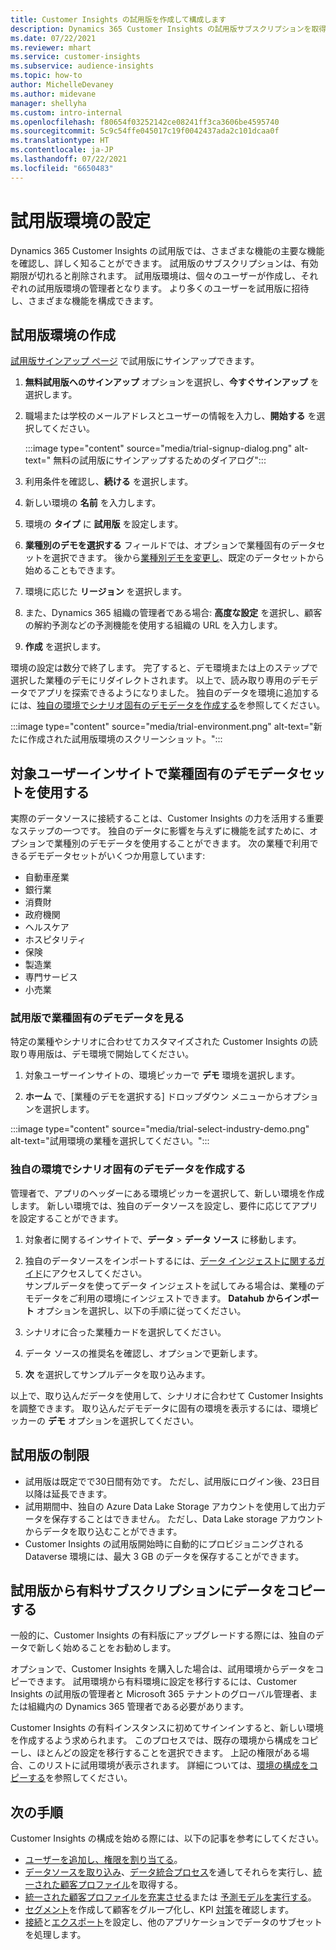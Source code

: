 ```yaml
---
title: Customer Insights の試用版を作成して構成します
description: Dynamics 365 Customer Insights の試用版サブスクリプションを取得し、設定する手順。
ms.date: 07/22/2021
ms.reviewer: mhart
ms.service: customer-insights
ms.subservice: audience-insights
ms.topic: how-to
author: MichelleDevaney
ms.author: midevane
manager: shellyha
ms.custom: intro-internal
ms.openlocfilehash: f80654f03252142ce08241ff3ca3606be4595740
ms.sourcegitcommit: 5c9c54ffe045017c19f0042437ada2c101dcaa0f
ms.translationtype: HT
ms.contentlocale: ja-JP
ms.lasthandoff: 07/22/2021
ms.locfileid: "6650483"
---
```

# <a name="set-up-a-trial-environment"></a>試用版環境の設定 

Dynamics 365 Customer Insights の試用版では、さまざまな機能の主要な機能を確認し、詳しく知ることができます。 試用版のサブスクリプションは、有効期限が切れると削除されます。 試用版環境は、個々のユーザーが作成し、それぞれの試用版環境の管理者となります。 より多くのユーザーを試用版に招待し、さまざまな機能を構成できます。

## <a name="create-a-trial-environment"></a>試用版環境の作成

[試用版サインアップ ページ](https://dynamics.microsoft.com/get-started/free-trial/?appname=customerinsights) で試用版にサインアップできます。 

1. **無料試用版へのサインアップ** オプションを選択し、**今すぐサインアップ** を選択します。

1. 職場または学校のメールアドレスとユーザーの情報を入力し、**開始する** を選択してください。

   :::image type="content" source="media/trial-signup-dialog.png" alt-text=" 無料の試用版にサインアップするためのダイアログ":::

1. 利用条件を確認し、**続ける** を選択します。

1. 新しい環境の **名前** を入力します。 

1. 環境の **タイプ** に **試用版** を設定します。

1. **業種別のデモを選択する** フィールドでは、オプションで業種固有のデータセットを選択できます。 後から[業種別デモを変更し](#use-industry-specific-demo-data-sets-in-audience-insights)、既定のデータセットから始めることもできます。

1. 環境に応じた **リージョン** を選択します。

1. また、Dynamics 365 組織の管理者である場合: **高度な設定** を選択し、顧客の解約予測などの予測機能を使用する組織の URL を入力します。 

1. **作成** を選択します。 

環境の設定は数分で終了します。 完了すると、デモ環境または上のステップで選択した業種のデモにリダイレクトされます。 以上で、読み取り専用のデモデータでアプリを探索できるようになりました。 独自のデータを環境に追加するには、[独自の環境でシナリオ固有のデモデータを作成する](#create-scenario-specific-demo-data-in-your-own-environment)を参照してください。

:::image type="content" source="media/trial-environment.png" alt-text="新たに作成された試用版環境のスクリーンショット。":::

## <a name="use-industry-specific-demo-data-sets-in-audience-insights"></a>対象ユーザーインサイトで業種固有のデモデータセットを使用する

実際のデータソースに接続することは、Customer Insights の力を活用する重要なステップの一つです。 独自のデータに影響を与えずに機能を試すために、オプションで業種別のデモデータを使用することができます。 次の業種で利用できるデモデータセットがいくつか用意しています: 

-   自動車産業
-   銀行業
-   消費財
-   政府機関
-   ヘルスケア
-   ホスピタリティ
-   保険
-   製造業
-   専門サービス
-   小売業

### <a name="see-industry-specific-demo-data-in-trials"></a>試用版で業種固有のデモデータを見る

特定の業種やシナリオに合わせてカスタマイズされた Customer Insights の読取り専用版は、デモ環境で開始してください。 
 
1.  対象ユーザーインサイトの、環境ピッカーで **デモ** 環境を選択します。

2.  **ホーム** で、[業種のデモを選択する] ドロップダウン メニューからオプションを選択します。

:::image type="content" source="media/trial-select-industry-demo.png" alt-text="試用環境の業種を選択してください。":::

### <a name="create-scenario-specific-demo-data-in-your-own-environment"></a>独自の環境でシナリオ固有のデモデータを作成する

管理者で、アプリのヘッダーにある環境ピッカーを選択して、新しい環境を作成します。 新しい環境では、独自のデータソースを設定し、要件に応じてアプリを設定することができます。 

1.  対象者に関するインサイトで、**データ** > **データ ソース** に移動します。

2.  独自のデータソースをインポートするには、[データ インジェストに関するガイド](data-sources.md)にアクセスしてください。     
   サンプルデータを使ってデータ インジェストを試してみる場合は、業種のデモデータをご利用の環境にインジェストできます。 **Datahub からインポート** オプションを選択し、以下の手順に従ってください。

3.  シナリオに合った業種カードを選択してください。 

4.  データ ソースの推奨名を確認し、オプションで更新します。 

5.  **次** を選択してサンプルデータを取り込みます。 

以上で、取り込んだデータを使用して、シナリオに合わせて Customer Insights を調整できます。 取り込んだデモデータに固有の環境を表示するには、環境ピッカーの **<Industry> デモ** オプションを選択してください。

## <a name="limitations-in-trials"></a>試用版の制限

- 試用版は既定でで30日間有効です。 ただし、試用版にログイン後、23日目以降は延長できます。
- 試用期間中、独自の Azure Data Lake Storage アカウントを使用して出力データを保存することはできません。 ただし、Data Lake storage アカウントからデータを取り込むことができます。
- Customer Insights の試用版開始時に自動的にプロビジョニングされる Dataverse 環境には、最大 3 GB のデータを保存することができます。

## <a name="copy-data-from-a-trial-to-a-paid-subscription"></a>試用版から有料サブスクリプションにデータをコピーする

一般的に、Customer Insights の有料版にアップグレードする際には、独自のデータで新しく始めることをお勧めします。 

オプションで、Customer Insights を購入した場合は、試用環境からデータをコピーできます。 試用環境から有料環境に設定を移行するには、Customer Insights の試用版の管理者と Microsoft 365 テナントのグローバル管理者、または組織内の Dynamics 365 管理者である必要があります。 

Customer Insights の有料インスタンスに初めてサインインすると、新しい環境を作成するよう求められます。 このプロセスでは、既存の環境から構成をコピーし、ほとんどの設定を移行することを選択できます。 上記の権限がある場合、このリストに試用環境が表示されます。 詳細については、[環境の構成をコピーする](manage-environments.md#copy-the-environment-configuration)を参照してください。

## <a name="next-steps"></a>次の手順

Customer Insights の構成を始める際には、以下の記事を参考にしてください。 

- [ユーザーを追加し、権限を割り当てる](permissions.md)。
- [データソースを取り込み](data-sources.md)、[データ統合プロセス](data-unification.md)を通してそれらを実行し、[統一された顧客プロファイル](customer-profiles.md)を取得する。
- [統一された顧客プロファイルを充実させる](enrichment-hub.md)または [予測モデルを実行する](predictions-overview.md)。
- [セグメント](segments.md)を作成して顧客をグループ化し、KPI [対策](measures.md)を確認します。
- [接続](connections.md)と[エクスポート](export-destinations.md)を設定し、他のアプリケーションでデータのサブセットを処理します。
